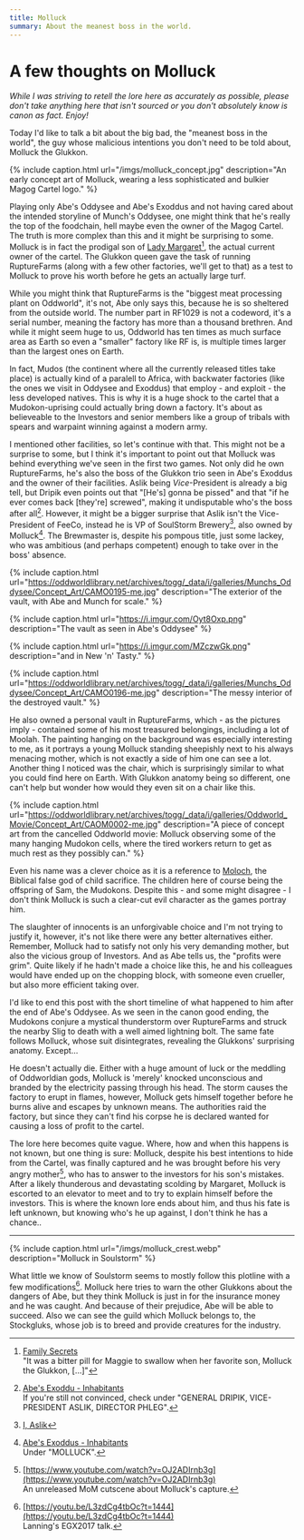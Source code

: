 ```yaml
---
title: Molluck
summary: About the meanest boss in the world.
---
```


# A few thoughts on Molluck

_While I was striving to retell the lore here as accurately as possible,
please don't take anything here that isn't sourced or you don't absolutely know
is canon as fact. Enjoy!_

Today I'd like to talk a bit about the big bad, the "meanest boss in the world",
the guy whose malicious intentions you don't need to be told about, Molluck the
Glukkon.

{% include caption.html url="/imgs/molluck_concept.jpg" description="An early concept art of Molluck, wearing a less sophisticated and bulkier Magog Cartel logo." %}

Playing only Abe's Oddysee and Abe's Exoddus and not having cared about the
intended storyline of Munch's Oddysee, one might think that he's really the top
of the foodchain, hell maybe even the owner of the Magog Cartel. The truth is
more complex than this and it might be surprising to some. Molluck is in fact
the prodigal son of [Lady Margaret](trial)[^1], the actual current owner of the cartel.  The
Glukkon queen gave the task of running RuptureFarms (along with a few other factories,
we'll get to that) as a test to Molluck to prove his worth before he gets an
actually large turf.

While you might think that RuptureFarms is the "biggest meat processing
plant on Oddworld", it's not, Abe only says this, because he is so
sheltered from the outside world. The number part in RF1029 is not a
codeword, it's a serial number, meaning the factory has more than a
thousand brethren. And while it might seem huge to us, Oddworld has ten
times as much surface area as Earth so even a "smaller" factory like RF is,
is multiple times larger than the largest ones on Earth.

In fact, Mudos (the continent where all the currently released titles
take place) is actually kind of a paralell to Africa, with backwater
factories (like the ones we visit in Oddysee and Exoddus) that employ - and
exploit - the less developed natives. This is why it is a huge shock to the
cartel that a Mudokon-uprising could actually bring down a factory. It's
about as believeable to the Investors and senior members like a group of
tribals with spears and warpaint winning against a modern army.

I mentioned other facilities, so let's continue with that. This might
not be a surprise to some, but I think it's important to point out that
Molluck was behind everything we've seen in the first two games. Not only
did he own RuptureFarms, he's also the boss of the Glukkon trio seen in
Abe's Exoddus and the owner of their facilities. Aslik being
_Vice_-President is already a big tell, but Dripik even points out
that "[He's] gonna be pissed" and that "if he ever comes back [they're]
screwed", making it undisputable who's the boss after all[^2]. However, it
might be a bigger surprise that Aslik isn't the Vice-President of FeeCo,
instead he is VP of SoulStorm Brewery[^3], also owned by Molluck[^4]. The
Brewmaster is, despite his pompous title, just some lackey, who was
ambitious (and perhaps competent) enough to take over in the boss'
absence.

{% include caption.html url="https://oddworldlibrary.net/archives/togg/_data/i/galleries/Munchs_Oddysee/Concept_Art/CAMO0195-me.jpg" description="The exterior of the vault, with Abe and Munch for scale." %}

{% include caption.html url="https://i.imgur.com/Oyt8Oxp.png" description="The vault as seen in Abe's Oddysee" %}

{% include caption.html url="https://i.imgur.com/MZczwGk.png" description="and in New 'n' Tasty." %}

{% include caption.html url="https://oddworldlibrary.net/archives/togg/_data/i/galleries/Munchs_Oddysee/Concept_Art/CAMO0196-me.jpg" description="The messy interior of the destroyed vault." %}

He also owned a personal vault in RuptureFarms, which - as the pictures
imply - contained some of his most treasured belongings, including a lot of
Moolah. The painting hanging on the background was especially interesting
to me, as it portrays a young Molluck standing sheepishly next to his
always menacing mother, which is not exactly a side of him one can see a
lot. Another thing I noticed was the chair, which is surprisingly similar
to what you could find here on Earth. With Glukkon anatomy being so
different, one can't help but wonder how would they even sit on a chair
like this.

{% include caption.html url="https://oddworldlibrary.net/archives/togg/_data/i/galleries/Oddworld_Movie/Concept_Art/CAOM0002-me.jpg" description="A piece of concept art from the cancelled Oddworld movie: Molluck observing some of the many hanging Mudokon cells, where the tired workers return to get as much rest as they possibly can." %}

Even his name was a clever choice as it is a reference to [Moloch](https://en.wikipedia.org/wiki/Moloch), the Biblical
false god of child sacrifice. The children here of course being the
offspring of Sam, the Mudokons. Despite this - and some might disagree - I
don't think Molluck is such a clear-cut evil character as the games portray
him.

The slaughter of innocents is an unforgivable choice and I'm not trying
to justify it, however, it's not like there were any better alternatives
either.  Remember, Molluck had to satisfy not only his very demanding mother,
but also the vicious group of Investors. And as Abe tells us, the
"profits were grim".  Quite likely if he hadn't made a choice like this, he
and his colleagues would have ended up on the chopping block, with someone
even crueller, but also more efficient taking over.

I'd like to end this post with the short timeline of what happened to
him after the end of Abe's Oddysee. As we seen in the canon good ending,
the Mudokons conjure a mystical thunderstorm over RuptureFarms and struck
the nearby Slig to death with a well aimed lightning bolt. The same fate
follows Molluck, whose suit disintegrates, revealing the Glukkons'
surprising anatomy. Except...

He doesn't actually die. Either with a huge amount of luck or the
meddling of Oddworldian gods, Molluck is 'merely' knocked unconscious and
branded by the electricity passing through his head. The storm causes the
factory to erupt in flames, however, Molluck gets himself together before
he burns alive and escapes by unknown means. The authorities raid the
factory, but since they can't find his corpse he is declared wanted for
causing a loss of profit to the cartel.

The lore here becomes quite vague. Where, how and when this happens is
not known, but one thing is sure: Molluck, despite his best intentions to
hide from the Cartel, was finally captured and he was brought before his
very angry mother[^5], who has to answer to the investors for his son's
mistakes. After a likely thunderous and devastating scolding by Margaret,
Molluck is escorted to an elevator to meet and to try to explain himself
before the investors. This is where the known lore ends about him, and thus
his fate is left unknown, but knowing who's he up against, I don't think he
has a chance..

---

{% include caption.html url="/imgs/molluck_crest.webp" description="Molluck in Soulstorm" %}

What little we know of Soulstorm seems to mostly follow this plotline
with a few modifications[^6]. Molluck here tries to warn the other Glukkons
about the dangers of Abe, but they think Molluck is just in for the
insurance money and he was caught. And because of their prejudice, Abe will
be able to succeed. Also we can see the guild which Molluck belongs to, the
Stockgluks, whose job is to breed and provide creatures for the
industry.

[^1]: [Family Secrets](https://oddworldlibrary.net/wiki/1999/12/22_-_Family_Secrets) <br> "It was a bitter pill for Maggie to swallow when her favorite son, Molluck the Glukkon, [...]"

[^2]: [Abe's Exoddu - Inhabitants](https://oddworldlibrary.net/wiki/Abe%27s_Exoddus_-_Inhabitants) <br> If you're still not convinced, check under "GENERAL DRIPIK, VICE-PRESIDENT ASLIK, DIRECTOR PHLEG".

[^3]: [I, Aslik](https://oddworldlibrary.net/wiki/SoulStorm_Brew_-_I,_Aslik)

[^4]: [Abe's Exoddus - Inhabitants](https://oddworldlibrary.net/wiki/Abe%27s_Exoddus_-_Inhabitants) <br> Under "MOLLUCK". 

[^5]: [https://www.youtube.com/watch?v=OJ2ADIrnb3g](https://www.youtube.com/watch?v=OJ2ADIrnb3g) <br> An unreleased MoM cutscene about Molluck's capture.

[^6]: [https://youtu.be/L3zdCg4tbOc?t=1444](https://youtu.be/L3zdCg4tbOc?t=1444) <br> Lanning's EGX2017 talk.

